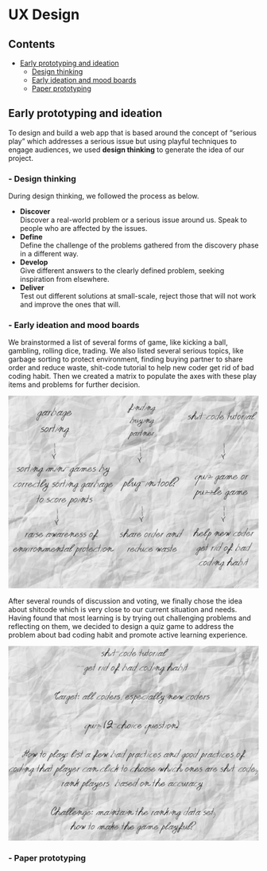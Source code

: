 # UX Design

## Contents

* [Early prototyping and ideation](#_1)
    * [Design thinking](#_1.1)
    * [Early ideation and mood boards](#_1.2)
    * [Paper prototyping](#_1.3)




<a name="_1"></a>
## Early prototyping and ideation

To design and build a web app that is based around the concept of “serious play” which addresses a serious issue but using playful techniques to engage audiences, we used **design thinking** to generate the idea of our project. 

<a name="_1.1"></a>
### - Design thinking

During design thinking, we followed the process as below.
* **Discover**<br/>
Discover a real-world problem or a serious issue around us. Speak to people who are affected by the issues.
* **Define**<br/>
Define the challenge of the problems gathered from the discovery phase in a different way.
* **Develop**<br/>
Give different answers to the clearly defined problem, seeking inspiration from elsewhere.
* **Deliver**<br/>
Test out different solutions at small-scale, reject those that will not work and improve the ones that will.

<a name="_1.2"></a>
### - Early ideation and mood boards

We brainstormed a list of several forms of game, like kicking a ball, gambling, rolling dice, trading. We also listed several serious topics, like garbage sorting to protect environment, finding buying partner to share order and reduce waste, shit-code tutorial to help new coder get rid of bad coding habit.
Then we created a matrix to populate the axes with these play items and problems for further decision.

<img src="mood_board.png" width="800" />

After several rounds of discussion and voting, we finally chose the idea about shitcode which is very close to our current situation and needs. Having found that most learning is by trying out challenging problems and reflecting on them, we decided to design a quiz game to address the problem about bad coding habit and promote active learning experience.

<img src="mood_board2.png" width="800" />

<a name="_1.3"></a>
### - Paper prototyping
